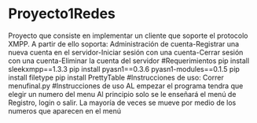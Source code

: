 # Proyecto1Redes
Proyecto que consiste en implementar un cliente que soporte el protocolo XMPP. A partir de ello soporta: Administración de cuenta-Registrar una nueva cuenta en el servidor-Iniciar sesión con una cuenta-Cerrar sesión con una cuenta-Eliminar la cuenta del servidor
#Requerimientos
pip install sleekxmpp==1.3.3
pip install pyasn1==0.3.6 pyasn1-modules==0.1.5
pip install filetype
pip install PrettyTable
#Instrucciones de uso:
Correr menufinal.py
#Instrucciones de uso
AL empezar el programa tendra que elegir un numero del menu 
Al principio solo se le enseñará el menú de Registro, login o salir.
La mayoría de veces se mueve por medio de los numeros que aparecen en el menú
